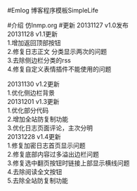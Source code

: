  
#Emlog 博客程序模板SimpleLife

#介绍
    仿lnmp.org
#更新
  20131127    v1.0发布<br/>
  20131128    v1.1更新<br/>
      1.增加返回顶部按钮<br/>
      2.修复日志正文 分类显示两次的问题<br/>
      3.去除侧边栏分类的rss<br/>
      4.修复自定义表情插件不能使用的问题<br/>

  20131130    v1.2更新<br/>
      1.优化侧边栏背景<br/>
  20131201    v1.3更新<br/>
      1.优化部分代码<br/>
      2.增加全站防复制功能<br/>
      3.优化日志页面评论，主次分明<br/>
  20131228    v1.4更新<br/>
      1.修复加密日志首页显示问题<br/>
      2.修复底部内容过多溢出边栏问题<br/>
      3.修复选中翻页按钮时链接上部显示横线问题<br/>
      4.去除阅读全文按钮<br/>
      5.去除全站防复制功能<br/>

